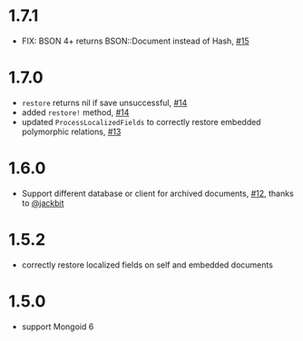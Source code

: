 # 1.7.1

* FIX: BSON 4+ returns BSON::Document instead of Hash, [#15](https://github.com/Sign2Pay/mongoid-archivable/pull/15)

# 1.7.0

* `restore` returns nil if save unsuccessful, [#14](https://github.com/Sign2Pay/mongoid-archivable/pull/14)
* added `restore!` method, [#14](https://github.com/Sign2Pay/mongoid-archivable/pull/14)
* updated `ProcessLocalizedFields` to correctly restore embedded polymorphic relations, [#13](https://github.com/Sign2Pay/mongoid-archivable/pull/13)

# 1.6.0

* Support different database or client for archived documents, [#12](https://github.com/Sign2Pay/mongoid-archivable/pull/12), thanks to [@jackbit](https://github.com/jackbit)

# 1.5.2

* correctly restore localized fields on self and embedded documents

# 1.5.0

* support Mongoid 6

